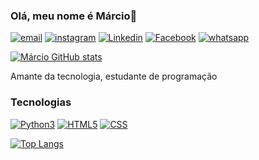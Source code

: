 ### Olá, meu nome é Márcio👋


[![email](	https://img.shields.io/badge/Gmail-D14836?style=for-the-badge&logo=gmail&logoColor=white)](https://marcio060498@gmail.com)
[![instagram](https://img.shields.io/badge/Instagram-E4405F?style=for-the-badge&logo=instagram&logoColor=white)](https://www.instagram.com/marcinhocdds/)
[![Linkedin](https://img.shields.io/badge/LinkedIn-0077B5?style=for-the-badge&logo=linkedin&logoColor=white)](https://www.linkedin.com/in/marcio-cesar-dias-da-silva-3b572522a/)
[![Facebook](https://img.shields.io/badge/Facebook-1877F2?style=for-the-badge&logo=facebook&logoColor=white)](https://www.facebook.com/marcio.cesar.7739)
[![whatsapp](https://img.shields.io/badge/WhatsApp-25D366?style=for-the-badge&logo=whatsapp&logoColor=white)](https://api.whatsapp.com/send?phone=5513997379899&text=Ol%C3%A1!)

[![Márcio GitHub stats](https://github-readme-stats.vercel.app/api?username=MarcionoGit&show_icons=true&theme=dracula)](https://github.com/MarcionoGit)

Amante da tecnologia, estudante de programação
### Tecnologias 
[![Python3](	https://img.shields.io/badge/Python-14354C?style=for-the-badge&logo=python&logoColor=white)](https://github.com/MarcionoGit)
[![HTML5](https://img.shields.io/badge/HTML5-E34F26?style=for-the-badge&logo=html5&logoColor=white)](https://github.com/MarcionoGit)
[![CSS](https://img.shields.io/badge/CSS3-1572B6?style=for-the-badge&logo=css3&logoColor=white)](https://github.com/MarcionoGit)

[![Top Langs](https://github-readme-stats.vercel.app/api/top-langs/?username=MarcionoGit&layout=compact)](https://github.com/MarcionoGit/github-readme-stats)
